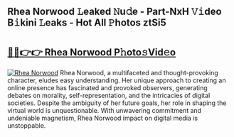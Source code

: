 ## Rhea Norwood 𝙻eaked 𝙽u𝚍e - Part-NxH 𝚅𝚒deo B𝚒kini 𝙻eaks - Hot All 𝙿hotos ztSi5

# <h2><a href="http://ld1qti.urlbe.top/?page=Rhea+Norwood">🔗🔗👉👉 Rhea Norwood P𝚑oto𝚜Vid𝚎o</a></h2>

[![Rhea Norwood](https://i.imgur.com/eBuTRDB.gif)](http://ld1qti.urlbe.top/?page=Rhea+Norwood)
Rhea Norwood, a multifaceted and thought-provoking character, eludes easy understanding. Her unique approach to creating an online presence has fascinated and provoked observers, generating debates on morality, self-representation, and the intricacies of digital societies. Despite the ambiguity of her future goals, her role in shaping the virtual world is unquestionable. With unwavering commitment and undeniable magnetism, Rhea Norwood impact on digital media is unstoppable.

